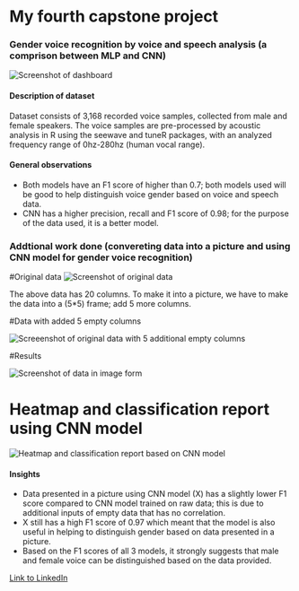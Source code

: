 # My fourth capstone project

### Gender voice recognition by voice and speech analysis (a comprison between MLP and CNN)

![Screenshot of dashboard](https://github.com/jumbledore/My-fourth-capstone-project-/assets/123168272/fdb3c412-9ab2-4d73-9742-7f5010ffe0eb)

#### Description of dataset

Dataset consists of 3,168 recorded voice samples, collected from male and female speakers. The voice samples are pre-processed by acoustic analysis in R using the seewave and tuneR packages, with an analyzed frequency range of 0hz-280hz (human vocal range).

#### General observations

- Both models have an F1 score of higher than 0.7; both models used will be good to help distinguish voice gender based on voice and speech data.
- CNN has a higher precision, recall and F1 score of 0.98; for the purpose of the data used, it is a better model.

### Addtional work done (convereting data into a picture and using CNN model for gender voice recognition)

#Original data
![Screenshot of original data](https://github.com/jumbledore/My-fourth-capstone-project-/assets/123168272/8e061c22-5914-4b00-9c5c-0009eabf14f7)

The above data has 20 columns. To make it into a picture, we have to make the data into a (5*5) frame; add 5 more columns.

#Data with added 5 empty columns

![Screeenshot of original data with 5 additional empty columns](https://github.com/jumbledore/My-fourth-capstone-project-/assets/123168272/283ac81a-410c-4c5b-9fc5-f384b8f2c336)


#Results

![Screenshot of data in image form](https://github.com/jumbledore/My-fourth-capstone-project-/assets/123168272/3021247a-b664-414d-9541-56e89fe72300)

# Heatmap and classification report using CNN model

![Heatmap and classification report based on CNN model](https://github.com/jumbledore/My-fourth-capstone-project-/assets/123168272/1abd1055-2c8d-41af-83ba-9fecc6e266b3)

#### Insights
- Data presented in a picture using CNN model (X) has a slightly lower F1 score compared to CNN model trained on raw data; this is due to additional inputs of empty data that has no correlation.
- X still has a high F1 score of 0.97 which meant that the model is also useful in helping to distinguish gender based on data presented in a picture.
- Based on the F1 scores of all 3 models, it strongly suggests that male and female voice can be distinguished based on the data provided.

[Link to LinkedIn](https://www.linkedin.com/in/jeremy-tay-116124139/)
